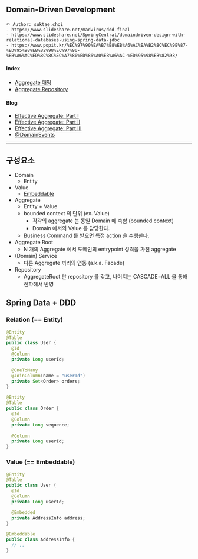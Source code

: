 ## Domain-Driven Development

```
ㅁ Author: suktae.choi
- https://www.slideshare.net/madvirus/ddd-final
- https://www.slideshare.net/SpringCentral/domaindriven-design-with-relational-databases-using-spring-data-jdbc
- https://www.popit.kr/%EC%97%90%EA%B7%B8%EB%A6%AC%EA%B2%8C%EC%9E%87-%ED%95%98%EB%82%98%EC%97%90-%EB%A6%AC%ED%8C%8C%EC%A7%80%ED%86%A0%EB%A6%AC-%ED%95%98%EB%82%98/
```

#### Index

- [Aggregate 매핑](aggregate-mapping)
- [Aggregate Repository](aggregate-repository)

#### Blog

- [Effective Aggregate: Part I](https://dddcommunity.org/wp-content/uploads/files/pdf_articles/Vernon_2011_1.pdf)
- [Effective Aggregate: Part II](https://dddcommunity.org/wp-content/uploads/files/pdf_articles/Vernon_2011_2.pdf)
- [Effective Aggregate: Part III](https://dddcommunity.org/wp-content/uploads/files/pdf_articles/Vernon_2011_3.pdf)
- [@DomainEvents](https://www.baeldung.com/spring-data-ddd)

***

## 구성요소

- Domain
  - Entity
- Value
  - [Embeddable](https://github.com/cheese10yun/spring-jpa-best-practices/blob/master/doc/step-04.md)
- Aggregate
  - Entity + Value
  - bounded context 의 단위 (ex. Value)
    - 각각의 aggregate 는 동일 Domain 에 속함 (bounded context)
    - Domain 에서의 Value 를 담당한다.
  - Business Command 를 받으면 특정 action 을 수행한다.
- Aggregate Root
  - N 개의 Aggregate 에서 도메인의 entrypoint 성격을 가진 aggregate
- (Domain) Service
  - 다른 Aggregate 끼리의 연동 (a.k.a. Facade)
- Repository
  - AggregateRoot 만 repository 를 갖고, 나머지는 CASCADE=ALL 을 통해 전파해서 반영

## Spring Data + DDD

### Relation (== Entity)

```java
@Entity
@Table
public class User {
  @Id
  @Column
  private Long userId;

  @OneToMany
  @JoinColumn(name = "userId")
  private Set<Order> orders;
}

@Entity
@Table
public class Order {
  @Id
  @Column
  private Long sequence;
  
  @Column
  private Long userId;
}
```

### Value (== Embeddable)

```java
@Entity
@Table
public class User {
  @Id
  @Column
  private Long userId;

  @Embedded
  private AddressInfo address;
}

@Embeddable
public class AddressInfo {
  // ..
}
```

